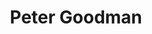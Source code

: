 ---
layout: speaker
title: Peter Goodman
speakerName: Peter Goodman
speakerTwitter: petegoo
speakerBio: Developer in Auckland building Software for some folks (Pushpay). Originally from N. Ireland
speakerImage: 2016/peter_goodman.png
talkTitle: DevOps&#58; Learning how to go fast without tripping over the cables
talkBlurb: <p>When the plan is to do more, and do it more often, the new DevOps religion can help you break free from those miserable shackles of yesterday's death march. But how can you move fast without turning things into a giant game of drunken bullrush?</p><p>Since joining Pushpay I can't really remember a slow day but neither can I remember a day when I felt like things were out of control. We'll discuss some of the things we've learned and how we manage to do it without tripping over the cables.</p>
---